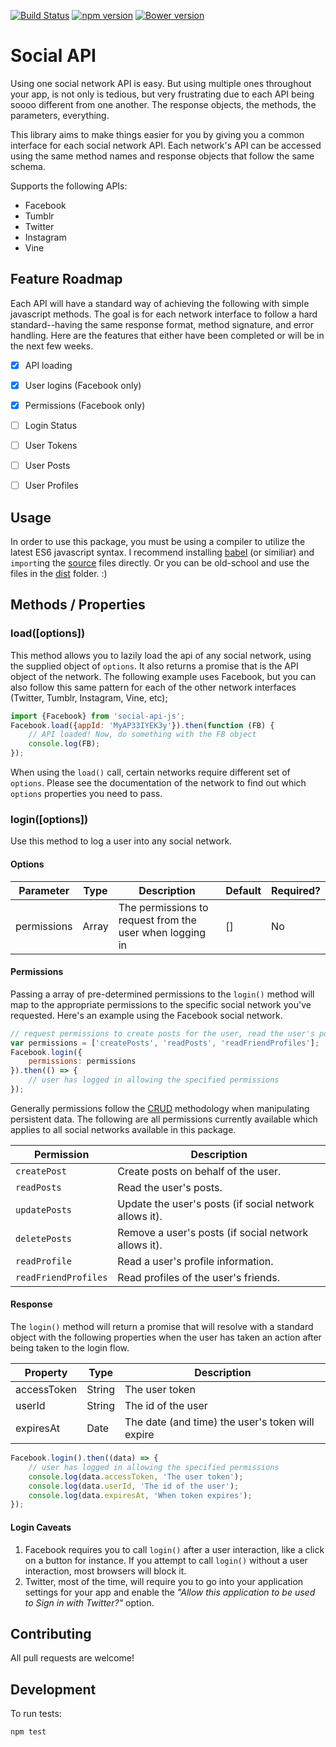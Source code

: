 [![Build Status](https://travis-ci.org/mkay581/social-api.svg?branch=master)](https://travis-ci.org/mkay581/social-api)
[![npm version](https://badge.fury.io/js/social-api-js.svg)](https://badge.fury.io/js/social-api-js)
[![Bower version](https://badge.fury.io/bo/social-api.svg)](https://badge.fury.io/bo/social-api)

# Social API

Using one social network API is easy. But using multiple ones throughout your app, is not only is tedious, but very frustrating
due to each API being soooo different from one another. The response objects, the methods, the parameters, everything.

This library aims to make things easier for you by giving you a common interface for each social network API. Each
network's API can be accessed using the same method names and response objects that follow the same schema.

Supports the following APIs:

* Facebook
* Tumblr
* Twitter
* Instagram
* Vine


## Feature Roadmap

Each API will have a standard way of achieving the following with simple javascript methods. The goal is for each network
interface to follow a hard standard--having the same response format, method signature, and error handling.
Here are the features that either have been completed or will be in the next few weeks.

- [x] API loading
- [x] User logins (Facebook only)
- [x] Permissions (Facebook only)
- [ ] Login Status
- [ ] User Tokens
- [ ] User Posts
- [ ] User Profiles


## Usage

In order to use this package, you must be using a compiler to utilize the latest ES6 javascript syntax.
I recommend installing [babel](https://babeljs.io/) (or similiar) and `import`ing the [source](/src) files directly.
Or you can be old-school and use the files in the [dist](/dist) folder. :)

## Methods / Properties

### load([options])

This method allows you to lazily load the api of any social network, using the supplied object of `options`.
It also returns a promise that is the API object of the network. The following example uses Facebook, but you can also follow
this same pattern for each of the other network interfaces (Twitter, Tumblr, Instagram, Vine, etc);

```javascript
import {Facebook} from 'social-api-js';
Facebook.load({appId: 'MyAP33IYEK3y'}).then(function (FB) {
    // API loaded! Now, do something with the FB object
    console.log(FB);
});
```

When using the `load()` call, certain networks require different set of `options`. Please see the documentation of
the network to find out which `options` properties you need to pass.


### login([options])

Use this method to log a user into any social network.

#### Options

| Parameter | Type | Description | Default | Required?
|--------|--------|--------|--------|--------|
| permissions | Array | The permissions to request from the user when logging in | [] | No |


#### Permissions

Passing a array of pre-determined permissions to the `login()` method will map to the appropriate permissions
to the specific social network you've requested. Here's an example using the Facebook social network.

```javascript
// request permissions to create posts for the user, read the user's posts, and read their connection's profiles.
var permissions = ['createPosts', 'readPosts', 'readFriendProfiles'];
Facebook.login({
    permissions: permissions
}).then(() => {
    // user has logged in allowing the specified permissions
});
```

Generally permissions follow the [CRUD](https://en.wikipedia.org/wiki/Create,_read,_update_and_delete) methodology
when manipulating persistent data. The following are all permissions currently available which applies to all social networks available in this package.

| Permission | Description |
|--------|--------|
| `createPost` | Create posts on behalf of the user. |
| `readPosts` | Read the user's posts. |
| `updatePosts` | Update the user's posts (if social network allows it). |
| `deletePosts` | Remove a user's posts (if social network allows it). |
| `readProfile` | Read a user's profile information. |
| `readFriendProfiles` | Read profiles of the user's friends. |

#### Response

The `login()` method will return a promise that will resolve with a standard object with the following properties when the user has taken an action after being taken to the login flow.

| Property | Type | Description
|--------|--------|--------|
| accessToken | String | The user token |
| userId | String | The id of the user |
| expiresAt | Date | The date (and time) the user's token will expire |

```javascript
Facebook.login().then((data) => {
    // user has logged in allowing the specified permissions
    console.log(data.accessToken, 'The user token');
    console.log(data.userId, 'The id of the user');
    console.log(data.expiresAt, 'When token expires');
});
```

#### Login Caveats

1. Facebook requires you to call `login()` after a user interaction, like a click on a button for instance. If you
attempt to call `login()` without a user interaction, most browsers will block it.
1. Twitter, most of the time, will require you to go into your application settings for your app and
enable the *"Allow this application to be used to Sign in with Twitter?"* option.


## Contributing

All pull requests are welcome!

## Development

To run tests:

```
npm test
```
